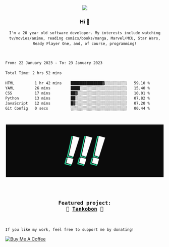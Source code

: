 <div align="center">
  <img src="https://media4.giphy.com/media/Nx0rz3jtxtEre/giphy.gif" width="auto" height="100px">
  <h3>Hi 👋</h3>
  <p><code>I'm a 20 year old software developer. My interests include watching tv/movies/anime, reading comics/books/manga, Marvel/MCU, Star Wars, Ready Player One, and, of course, programming!</code></p>
  <br>
</div>



```text
From: 22 January 2023 - To: 23 January 2023

Total Time: 2 hrs 52 mins

HTML         1 hr 42 mins    ██████████████▓░░░░░░░░░░   59.10 %
YAML         26 mins         ████░░░░░░░░░░░░░░░░░░░░░   15.40 %
CSS          17 mins         ██▓░░░░░░░░░░░░░░░░░░░░░░   10.01 %
Python       13 mins         ██░░░░░░░░░░░░░░░░░░░░░░░   07.82 %
JavaScript   12 mins         █▓░░░░░░░░░░░░░░░░░░░░░░░   07.20 %
Git Config   0 secs          ░░░░░░░░░░░░░░░░░░░░░░░░░   00.44 %
```



<pre>
  <p align="center"><a href="https://tankobon.fly.dev"><img src="https://github.com/crxssed7/tankobon/raw/master/brand/header.png?raw=true" width="500px" height="auto" /></a></p>
  <h3 align="center"> Featured project: <br>📖 <a href="https://tankobon.fly.dev">Tankobon</a> 📖</h3>
</pre>

`If you like my work, feel free to support me by donating!`

<a href="https://www.buymeacoffee.com/crxssed" target="_blank"><img src="https://cdn.buymeacoffee.com/buttons/v2/default-yellow.png" alt="Buy Me A Coffee" style="height: 60px !important;width: 217px !important;" ></a>
